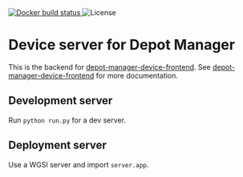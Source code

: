 <a href="https://cloud.docker.com/repository/docker/voegtlel/depot-manager-device-backend/builds">
  <img src="https://img.shields.io/docker/cloud/build/voegtlel/depot-manager-device-backend.svg" alt="Docker build status" />
</a>
<img src="https://img.shields.io/github/license/voegtlel/depot-manager-device-backend.svg" alt="License" />

# Device server for Depot Manager

This is the backend for [depot-manager-device-frontend](https://github.com/voegtlel/depot-manager-device-frontend).
See [depot-manager-device-frontend](https://github.com/voegtlel/depot-manager-device-frontend) for more documentation.

## Development server

Run `python run.py` for a dev server.

## Deployment server

Use a WGSI server and import `server.app`.
